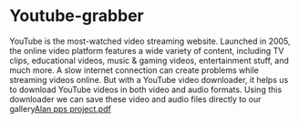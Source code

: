 # Youtube-grabber
YouTube is the most-watched video
streaming website. Launched in 2005,
the online video platform features a wide
variety of content, including TV clips,
educational videos, music & gaming
videos, entertainment stuff, and much
more.
A slow internet connection can create
problems while streaming videos online.
But with a YouTube video downloader, it
helps us to download YouTube videos in
both video and audio formats. Using this
downloader we can save these video
and audio files directly to our gallery[Alan pps project.pdf](https://github.com/user-attachments/files/19103244/Alan.pps.project.pdf)
